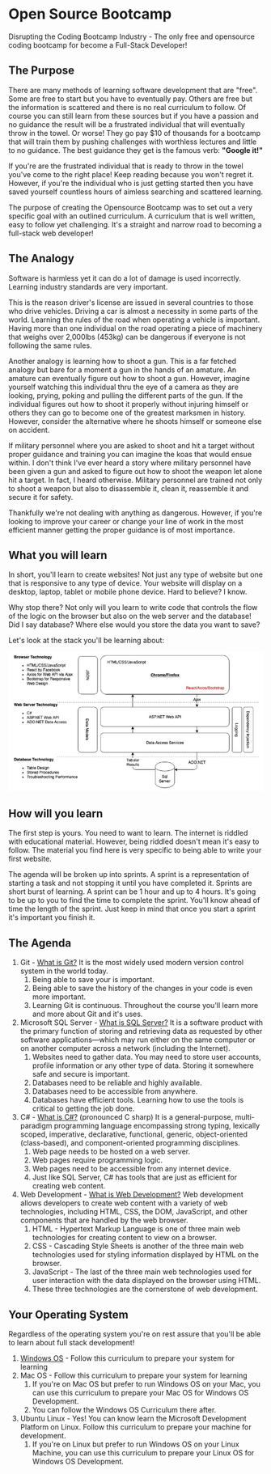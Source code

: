 # Open Source Bootcamp
Disrupting the Coding Bootcamp Industry - The only free and opensource coding bootcamp for become a Full-Stack Developer!

## The Purpose
There are many methods of learning software development that are "free". Some are free to start but you have to eventually pay. Others are free but the information is scattered and there is no real curriculum to follow. Of course you can still learn from these sources but if you have a passion and no guidance the result will be a frustrated individual that will eventually throw in the towel. Or worse! They go pay $10 of thousands for a bootcamp that will train them by pushing challenges with worthless lectures and little to no guidance. The best guidance they get is the famous verb: **"Google it!"**

If you're are the frustrated individual that is ready to throw in the towel you've come to the right place! Keep reading because you won't regret it. However, if you're the individual who is just getting started then you have saved yourself countless hours of aimless searching and scattered learning.

The purpose of creating the Opensource Bootcamp was to set out a very specific goal with an outlined curriculum. A curriculum that is well written, easy to follow yet challenging. It's a straight and narrow road to becoming a full-stack web developer!

## The Analogy
Software is harmless yet it can do a lot of damage is used incorrectly. Learning industry standards are very important. 

This is the reason driver's license are issued in several countries to those who drive vehicles. Driving a car is almost a necessity in some parts of the world. Learning the rules of the road when operating a vehicle is important. Having more than one individual on the road operating a piece of machinery that weighs over 2,000lbs (453kg) can be dangerous if everyone is not following the same rules.

Another analogy is learning how to shoot a gun. This is a far fetched analogy but bare for a moment a gun in the hands of an amature. An amature can eventually figure out how to shoot a gun. However, imagine yourself watching this individual thru the eye of a camera as they are looking, prying, poking and pulling the different parts of the gun. If the individual figures out how to shoot it properly without injuring himself or others they can go to become one of the greatest marksmen in history. However, consider the alternative where he shoots himself or someone else on accident.

If military personnel where you are asked to shoot and hit a target without proper guidance and training you can imagine the koas that would ensue within. I don't think I've ever heard a story where military personnel have been given a gun and asked to figure out how to shoot the weapon let alone hit a target. In fact, I heard otherwise. Military personnel are trained not only to shoot a weapon but also to disassemble it, clean it, reassemble it and secure it for safety.

Thankfully we're not dealing with anything as dangerous. However, if you're looking to improve your career or change your line of work in the most efficient manner getting the proper guidance is of most importance.

## What you will learn
In short, you'll learn to create websites! Not just any type of website but one that is responsive to any type of device. Your website will display on a desktop, laptop, tablet or mobile phone device. Hard to believe? I know. 

Why stop there? Not only will you learn to write code that controls the flow of the logic on the browser but also on the web server and the database! Did I say database? Where else would you store the data you want to save?

Let's look at the stack you'll be learning about:

![Full Stack Diagram](/fullstackdiagram.jpg)

## How will you learn
The first step is yours. You need to want to learn. The internet is riddled with educational material. However, being riddled doesn't mean it's easy to follow. The material you find here is very specific to being able to write your first website. 

The agenda will be broken up into sprints. A sprint is a representation of starting a task and not stopping it until you have completed it. Sprints are short burst of learning. A sprint can be 1 hour and up to 4 hours. It's going to be up to you to find the time to complete the sprint. You'll know ahead of time the length of the sprint. Just keep in mind that once you start a sprint it's important you finish it.

## The Agenda
1. Git - [What is Git?](https://www.atlassian.com/git/tutorials/what-is-git) It is the most widely used modern version control system in the world today.
   1. Being able to save your is important.
   1. Being able to save the history of the changes in your code is even more important.
   1. Learning Git is continuous. Throughout the course you'll learn more and more about Git and it's uses.
1. Microsoft SQL Server - [What is SQL Server?](https://en.wikipedia.org/wiki/Microsoft_SQL_Server) It is a software product with the primary function of storing and retrieving data as requested by other software applications—which may run either on the same computer or on another computer across a network (including the Internet).
   1. Websites need to gather data. You may need to store user accounts, profile information or any other type of data. Storing it somewhere safe and secure is important.
   1. Databases need to be reliable and highly available.
   1. Databases need to be accessible from anywhere.
   1. Databases have efficient tools. Learning how to use the tools is critical to getting the job done.
1. C# - [What is C#?](https://en.wikipedia.org/wiki/C_Sharp_(programming_language)) (pronounced C sharp) It is a general-purpose, multi-paradigm programming language encompassing strong typing, lexically scoped, imperative, declarative, functional, generic, object-oriented (class-based), and component-oriented programming disciplines.
   1. Web page needs to be hosted on a web server.
   1. Web pages require programming logic.
   1. Web pages need to be accessible from any internet device.
   1. Just like SQL Server, C# has tools that are just as efficient for creating web content.
1. Web Development - [What is Web Development?](https://en.wikipedia.org/wiki/Web_development_tools) Web development allows developers to create web content with a variety of web technologies, including HTML, CSS, the DOM, JavaScript, and other components that are handled by the web browser.
   1. HTML - Hypertext Markup Language is one of three main web technologies for creating content to view on a browser.
   1. CSS - Cascading Style Sheets is another of the three main web technologies used for styling information displayed by HTML on the browser.
   1. JavaScript - The last of the three main web technologies used for user interaction with the data displayed on the browser using HTML.
   1. These three technologies are the cornerstone of web development.
## Your Operating System
Regardless of the operating system you're on rest assure that you'll be able to learn about full stack development!
1. [Windows OS](windows_os.md) - Follow this curriculum to prepare your system for learning
1. Mac OS - Follow this curriculum to prepare your system for learning
   1. If you're on Mac OS but prefer to run Windows OS on your Mac, you can use this curriculum to prepare your Mac OS for Windows OS Development.
   1. You can follow the Windows OS Curriculum there after.
1. Ubuntu Linux - Yes! You can know learn the Microsoft Development Platform on Linux. Follow this curriculum to prepare your machine for development.
   1. If you're on Linux but prefer to run Windows OS on your Linux Machine, you can use this curriculum to prepare your Linux OS for Windows OS Development.

